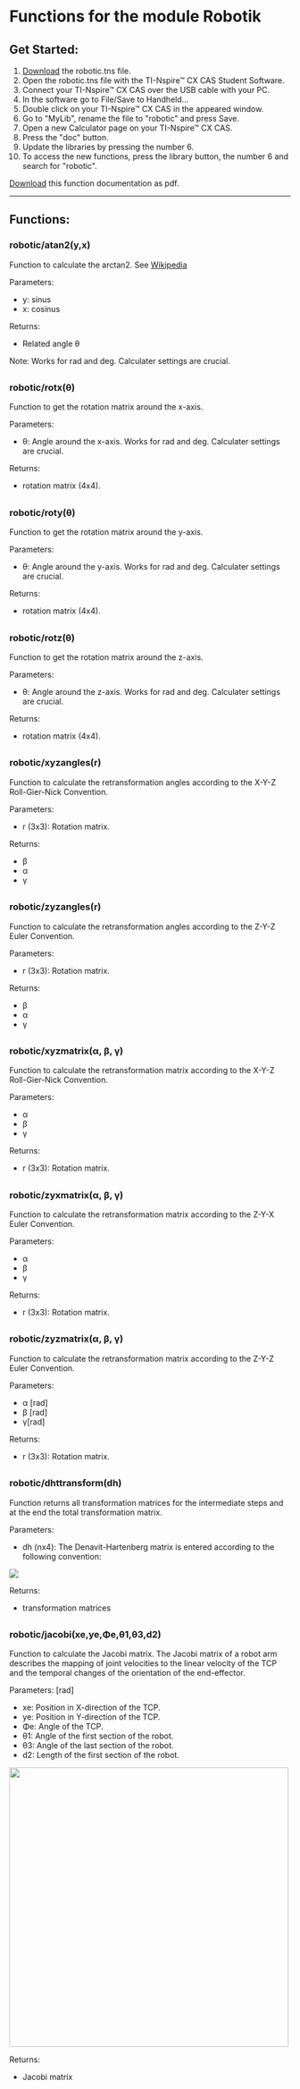 # Functions for the module Robotik
## Get Started:
1. [Download](https://github.com/samy4sam/ti-nspire/raw/master/Robotic/robotic.tns) the robotic.tns file.
2. Open the robotic.tns file with the TI-Nspire™ CX CAS Student Software.
3. Connect your TI-Nspire™ CX CAS over the USB cable with your PC.
4. In the software go to File/Save to Handheld...
5. Double click on your TI-Nspire™ CX CAS in the appeared window.
6. Go to "MyLib", rename the file to "robotic" and press Save.
7. Open a new Calculator page on your TI-Nspire™ CX CAS.
8. Press the "doc" button.
9. Update the libraries by pressing the number 6.
10. To access the new functions, press the library button, the number 6 and search for "robotic".

[Download](https://github.com/samy4sam/ti-nspire/raw/master/Robotic/README.pdf) this function documentation as pdf.
***
## Functions:
### robotic/atan2(y,x)
Function to calculate the arctan2. See [Wikipedia](https://de.wikipedia.org/wiki/Arctan2)  

Parameters:  
* y: sinus  
* x: cosinus  

Returns:
* Related angle θ  

Note: Works for rad and deg. Calculater settings are crucial.  
##  
### robotic/rotx(θ)
Function to get the rotation matrix around the x-axis.  

Parameters:  
*  θ: Angle around the x-axis. Works for rad and deg. Calculater settings are crucial.     

Returns:
* rotation matrix (4x4).
##  
### robotic/roty(θ)
Function to get the rotation matrix around the y-axis.  

Parameters:  
*  θ: Angle around the y-axis. Works for rad and deg. Calculater settings are crucial.     

Returns:
* rotation matrix (4x4).
##  
### robotic/rotz(θ)
Function to get the rotation matrix around the z-axis.  

Parameters:  
*  θ: Angle around the z-axis. Works for rad and deg. Calculater settings are crucial.     

Returns:
* rotation matrix (4x4).
##  
### robotic/xyzangles(r)
Function to calculate the retransformation angles according to the X-Y-Z Roll-Gier-Nick Convention.

Parameters:
* r (3x3): Rotation matrix.

Returns:
* β
* α
* γ
##  
### robotic/zyzangles(r)
Function to calculate the retransformation angles according to the Z-Y-Z Euler Convention.

Parameters:  
* r (3x3): Rotation matrix.

Returns:   
* β
* α
* γ
##  
### robotic/xyzmatrix(α, β, γ)
Function to calculate the retransformation matrix according to the X-Y-Z Roll-Gier-Nick Convention.

Parameters:
* α
* β
* γ

Returns:   
* r (3x3): Rotation matrix.
##  
### robotic/zyxmatrix(α, β, γ)
Function to calculate the retransformation matrix according to the Z-Y-X Euler Convention.

Parameters:
* α
* β
* γ

Returns:   
* r (3x3): Rotation matrix.
##  
### robotic/zyzmatrix(α, β, γ)
Function to calculate the retransformation matrix according to the Z-Y-Z Euler Convention.

Parameters:
* α [rad]
* β [rad]
* γ[rad]

Returns:   
* r (3x3): Rotation matrix.
##  
### robotic/dhttransform(dh)
Function returns all transformation matrices for the intermediate steps and at the end the total transformation matrix.

Parameters:
* dh (nx4): The Denavit-Hartenberg matrix is entered according to the following convention:
<image src="https://github.com/samy4sam/ti-nspire/blob/master/Robotic/Photos/dhtMatrix.png?raw=true"/>

Returns:   
* transformation matrices
##  
### robotic/jacobi(xe,ye,Φe,θ1,θ3,d2)
Function to calculate the Jacobi matrix. The Jacobi matrix of a robot arm describes the mapping of joint velocities to the linear velocity of the TCP and the temporal changes of the orientation of the end-effector.  

Parameters: [rad]
* xe: Position in X-direction of the TCP.
* ye: Position in Y-direction of the TCP.
* Φe: Angle of the TCP.
* θ1: Angle of the first section of the robot.
* θ3: Angle of the last section of the robot.
* d2: Length of the first section of the robot.
<image src="https://github.com/samy4sam/ti-nspire/blob/master/Robotic/Photos/jacobiMatrix.PNG?raw=true" height=500 />

Returns:
* Jacobi matrix
